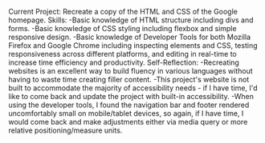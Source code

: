Current Project: Recreate a copy of the HTML and CSS of the Google homepage.
Skills:
-Basic knowledge of HTML structure including divs and forms.
-Basic knowledge of CSS styling including flexbox and simple responsive design.
-Basic knowledge of Developer Tools for both Mozilla Firefox and Google Chrome including inspecting elements and CSS, testing responsiveness across different platforms, and editing in real-time to increase time efficiency and productivity.
Self-Reflection:
-Recreating websites is an excellent way to build fluency in various languages without having to waste time creating filler content.
-This project's website is not built to accommodate the majority of accessibility needs - if I have time, I'd like to come back and update the project with built-in accessibility.
-When using the developer tools, I found the navigation bar and footer rendered uncomfortably small on mobile/tablet devices, so again, if I have time, I would come back and make adjustments either via media query or more relative positioning/measure units.